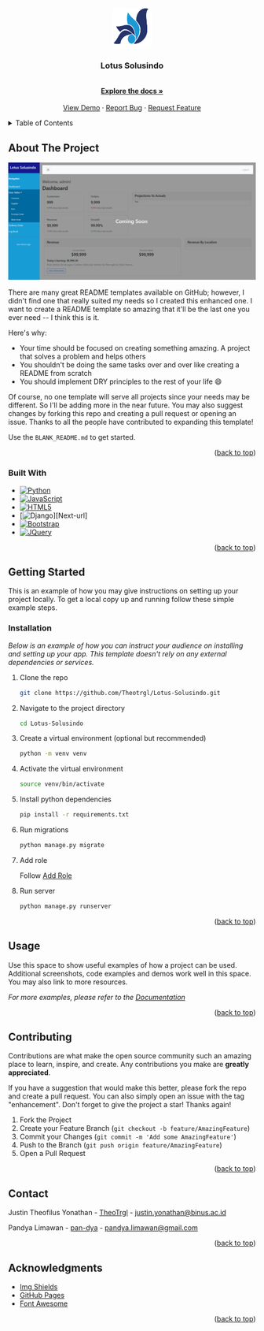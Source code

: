 <a name="readme-top"></a>


<!-- PROJECT LOGO -->
<br />
<div align="center">
  <a href="https://github.com/Theotrgl/Lotus-Solusindo">
    <img src="static/favicon/favicon.ico" alt="Logo" width="80" height="80">
  </a>

  <h3 align="center">Lotus Solusindo</h3>

  <p align="center">
    <br />
    <a href="https://github.com/Theotrgl/Lotus-Solusindo"><strong>Explore the docs »</strong></a>
    <br />
    <br />
    <a href="http://159.223.33.190/">View Demo</a>
    ·
    <a href="https://github.com/Theotrgl/Lotus-Solusindo/issues">Report Bug</a>
    ·
    <a href="https://github.com/Theotrgl/Lotus-Solusindo/issues">Request Feature</a>
  </p>
</div>



<!-- TABLE OF CONTENTS -->
<details>
  <summary>Table of Contents</summary>
  <ol>
    <li>
      <a href="#about-the-project">About The Project</a>
      <ul>
        <li><a href="#built-with">Built With</a></li>
      </ul>
    </li>
    <li>
      <a href="#getting-started">Getting Started</a>
      <ul>
        <li><a href="#installation">Installation</a></li>
      </ul>
    </li>
    <li><a href="#usage">Usage</a></li>
    <li><a href="#contributing">Contributing</a></li>
    <li><a href="#contact">Contact</a></li>
    <li><a href="#acknowledgments">Acknowledgments</a></li>
  </ol>
</details>



<!-- ABOUT THE PROJECT -->
## About The Project

[![Product Name Screen Shot][product-screenshot]](http://159.223.33.190/)

There are many great README templates available on GitHub; however, I didn't find one that really suited my needs so I created this enhanced one. I want to create a README template so amazing that it'll be the last one you ever need -- I think this is it.

Here's why:
* Your time should be focused on creating something amazing. A project that solves a problem and helps others
* You shouldn't be doing the same tasks over and over like creating a README from scratch
* You should implement DRY principles to the rest of your life :smile:

Of course, no one template will serve all projects since your needs may be different. So I'll be adding more in the near future. You may also suggest changes by forking this repo and creating a pull request or opening an issue. Thanks to all the people have contributed to expanding this template!

Use the `BLANK_README.md` to get started.

<p align="right">(<a href="#readme-top">back to top</a>)</p>



### Built With

* [![Python][Python]][Python-url]
* [![JavaScript][JavaScript]][JS-url]
* [![HTML5][HTML5]][HTML-url]
* [![Django][Django]][Next-url]
* [![Bootstrap][Bootstrap.com]][Bootstrap-url]
* [![JQuery][JQuery.com]][JQuery-url]

<p align="right">(<a href="#readme-top">back to top</a>)</p>



<!-- GETTING STARTED -->
## Getting Started

This is an example of how you may give instructions on setting up your project locally.
To get a local copy up and running follow these simple example steps.

### Installation

_Below is an example of how you can instruct your audience on installing and setting up your app. This template doesn't rely on any external dependencies or services._

1. Clone the repo
   ```sh
   git clone https://github.com/Theotrgl/Lotus-Solusindo.git
   ```
2. Navigate to the project directory
   ```sh
   cd Lotus-Solusindo
   ```
3. Create a virtual environment (optional but recommended)
   ```sh
   python -m venv venv
   ```
4. Activate the virtual environment
   ```sh
   source venv/bin/activate
   ```
5. Install python dependencies
   ```sh
   pip install -r requirements.txt
   ```
6. Run migrations
   ```sh
   python manage.py migrate
   ```
7. Add role
   
   Follow [Add Role](https://github.com/Theotrgl/Lotus-Solusindo/blob/main/add_role.txt)

6. Run server
   ```sh
   python manage.py runserver
   ```

<p align="right">(<a href="#readme-top">back to top</a>)</p>



<!-- USAGE EXAMPLES -->
## Usage

Use this space to show useful examples of how a project can be used. Additional screenshots, code examples and demos work well in this space. You may also link to more resources.

_For more examples, please refer to the [Documentation](https://example.com)_

<p align="right">(<a href="#readme-top">back to top</a>)</p>



<!-- CONTRIBUTING -->
## Contributing

Contributions are what make the open source community such an amazing place to learn, inspire, and create. Any contributions you make are **greatly appreciated**.

If you have a suggestion that would make this better, please fork the repo and create a pull request. You can also simply open an issue with the tag "enhancement".
Don't forget to give the project a star! Thanks again!

1. Fork the Project
2. Create your Feature Branch (`git checkout -b feature/AmazingFeature`)
3. Commit your Changes (`git commit -m 'Add some AmazingFeature'`)
4. Push to the Branch (`git push origin feature/AmazingFeature`)
5. Open a Pull Request

<p align="right">(<a href="#readme-top">back to top</a>)</p>



<!-- CONTACT -->
## Contact

Justin Theofilus Yonathan - [TheoTrgl](https://github.com/Theotrgl) - justin.yonathan@binus.ac.id

Pandya Limawan - [pan-dya](https://github.com/pan-dya) - pandya.limawan@gmail.com

<p align="right">(<a href="#readme-top">back to top</a>)</p>



<!-- ACKNOWLEDGMENTS -->
## Acknowledgments

* [Img Shields](https://shields.io)
* [GitHub Pages](https://pages.github.com)
* [Font Awesome](https://fontawesome.com)

<p align="right">(<a href="#readme-top">back to top</a>)</p>



<!-- MARKDOWN LINKS & IMAGES -->
<!-- https://www.markdownguide.org/basic-syntax/#reference-style-links -->
[product-screenshot]: images/screenshot.png
[Python]: https://img.shields.io/badge/python-3670A0?style=for-the-badge&logo=python&logoColor=ffdd54
[Python-url]: https://docs.python.org/3/
[JavaScript]: https://shields.io/badge/JavaScript-F7DF1E?logo=JavaScript&logoColor=000&style=flat-square
[JS-url]: https://devdocs.io/javascript/
[HTML5]: https://img.shields.io/badge/HTML5-E34F26?style=flat-square&logo=HTML5&logoColor=white
[HTML-url]: https://webplatform.github.io/docs/html/html5/
[Django]: https://img.shields.io/badge/Django-092E20?style=for-the-badge&logo=django&logoColor=green
[Django-url]: https://docs.djangoproject.com/en/5.0/
[Bootstrap.com]: https://img.shields.io/badge/Bootstrap-563D7C?style=for-the-badge&logo=bootstrap&logoColor=white
[Bootstrap-url]: https://getbootstrap.com
[JQuery.com]: https://img.shields.io/badge/jQuery-0769AD?style=for-the-badge&logo=jquery&logoColor=white
[JQuery-url]: https://jquery.com 
